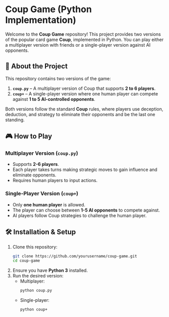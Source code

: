 # Coup Game (Python Implementation)

Welcome to the **Coup Game** repository! This project provides two versions of the popular card game **Coup**, implemented in Python. You can play either a multiplayer version with friends or a single-player version against AI opponents.

## 📜 About the Project

This repository contains two versions of the game:

1. **`coup.py`** – A multiplayer version of Coup that supports **2 to 6 players**.
2. **`coup+`** – A single-player version where one human player can compete against **1 to 5 AI-controlled opponents**.

Both versions follow the standard **Coup** rules, where players use deception, deduction, and strategy to eliminate their opponents and be the last one standing.

## 🎮 How to Play

### Multiplayer Version (`coup.py`)
- Supports **2-6 players**.
- Each player takes turns making strategic moves to gain influence and eliminate opponents.
- Requires human players to input actions.

### Single-Player Version (`coup+`)
- Only **one human player** is allowed.
- The player can choose between **1-5 AI opponents** to compete against.
- AI players follow Coup strategies to challenge the human player.

## 🛠 Installation & Setup

1. Clone this repository:
   ```bash
   git clone https://github.com/yourusername/coup-game.git
   cd coup-game
   ```
2. Ensure you have **Python 3** installed.
3. Run the desired version:
   - Multiplayer:
     ```bash
     python coup.py
     ```
   - Single-player:
     ```bash
     python coup+
     ```
